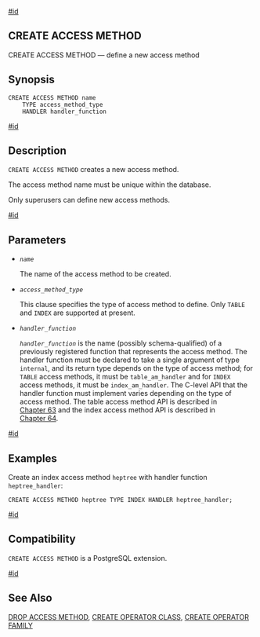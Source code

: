 [#id](#SQL-CREATE-ACCESS-METHOD)

## CREATE ACCESS METHOD

CREATE ACCESS METHOD — define a new access method

## Synopsis

```
CREATE ACCESS METHOD name
    TYPE access_method_type
    HANDLER handler_function
```

[#id](#id-1.9.3.56.5)

## Description

`CREATE ACCESS METHOD` creates a new access method.

The access method name must be unique within the database.

Only superusers can define new access methods.

[#id](#id-1.9.3.56.6)

## Parameters

- _`name`_

  The name of the access method to be created.

- _`access_method_type`_

  This clause specifies the type of access method to define. Only `TABLE` and `INDEX` are supported at present.

- _`handler_function`_

  _`handler_function`_ is the name (possibly schema-qualified) of a previously registered function that represents the access method. The handler function must be declared to take a single argument of type `internal`, and its return type depends on the type of access method; for `TABLE` access methods, it must be `table_am_handler` and for `INDEX` access methods, it must be `index_am_handler`. The C-level API that the handler function must implement varies depending on the type of access method. The table access method API is described in [Chapter 63](tableam) and the index access method API is described in [Chapter 64](indexam).

[#id](#id-1.9.3.56.7)

## Examples

Create an index access method `heptree` with handler function `heptree_handler`:

```
CREATE ACCESS METHOD heptree TYPE INDEX HANDLER heptree_handler;
```

[#id](#id-1.9.3.56.8)

## Compatibility

`CREATE ACCESS METHOD` is a PostgreSQL extension.

[#id](#id-1.9.3.56.9)

## See Also

[DROP ACCESS METHOD](sql-drop-access-method), [CREATE OPERATOR CLASS](sql-createopclass), [CREATE OPERATOR FAMILY](sql-createopfamily)
